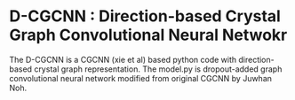 # D-CGCNN : Direction-based Crystal Graph Convolutional Neural Netwokr

The D-CGCNN is a CGCNN (xie et al) based python code with direction-based crystal graph representation. 
The model.py is dropout-added graph convolutional neural network modified from original CGCNN by Juwhan Noh.  

